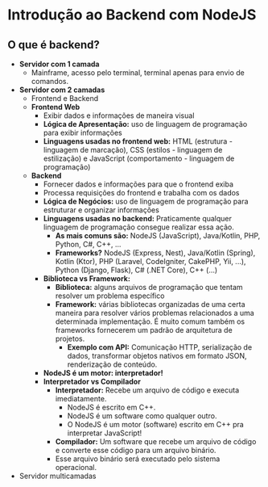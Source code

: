 # Introdução ao Backend com NodeJS

## O que é backend?

- **Servidor com 1 camada**
  - Mainframe, acesso pelo terminal, terminal apenas para envio de comandos.
- **Servidor com 2 camadas**
  - Frontend e Backend
  - **Frontend Web**
    - Exibir dados e informações de maneira visual
    - **Lógica de Apresentação:** uso de linguagem de programação para exibir informações
    - **Linguagens usadas no frontend web:** HTML (estrutura - linguagem de marcação), CSS (estilos - linguagem de estilização) e JavaScript (comportamento - linguagem de programação)
  - **Backend**
    - Fornecer dados e informações para que o frontend exiba
    - Processa requisições do frontend e trabalha com os dados
    - **Lógica de Negócios:** uso de linguagem de programação para estruturar e organizar informações
    - **Linguagens usadas no backend:** Praticamente qualquer linguagem de programação consegue realizar essa ação.
      - **As mais comuns são:** NodeJS (JavaScript), Java/Kotlin, PHP, Python, C#, C++, ...
      - **Frameworks?** NodeJS (Express, Nest), Java/Kotlin (Spring), Kotlin (Ktor), PHP (Laravel, CodeIgniter, CakePHP, Yii, ...), Python (Django, Flask), C# (.NET Core), C++ (...)
    - **Biblioteca vs Framework:**
      - **Biblioteca:** alguns arquivos de programação que tentam resolver um problema específico
      - **Framework:** várias bibliotecas organizadas de uma certa maneira para resolver vários problemas relacionados a uma determinada implementação. É muito comum também os frameworks fornecerem um padrão de arquitetura de projetos.
        - **Exemplo com API:** Comunicação HTTP, serialização de dados, transformar objetos nativos em formato JSON, renderização de conteúdo.
    - **NodeJS é um motor: interpretador!**
    - **Interpretador vs Compilador**
      - **Interpretador:** Recebe um arquivo de código e executa imediatamente.
        - NodeJS é escrito em C++.
        - NodeJS é um software como qualquer outro.
        - O NodeJS é um motor (software) escrito em C++ pra interpretar JavaScript!
      - **Compilador:** Um software que recebe um arquivo de código e converte esse código para um arquivo binário.
      - Esse arquivo binário será executado pelo sistema operacional.
- Servidor multicamadas